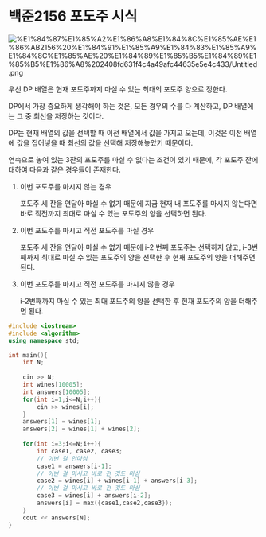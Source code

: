 # 백준2156 포도주 시식

![%E1%84%87%E1%85%A2%E1%86%A8%E1%84%8C%E1%85%AE%E1%86%AB2156%20%E1%84%91%E1%85%A9%E1%84%83%E1%85%A9%E1%84%8C%E1%85%AE%20%E1%84%89%E1%85%B5%E1%84%89%E1%85%B5%E1%86%A8%202408fd631f4c4a49afc44635e5e4c433/Untitled.png](%E1%84%87%E1%85%A2%E1%86%A8%E1%84%8C%E1%85%AE%E1%86%AB2156%20%E1%84%91%E1%85%A9%E1%84%83%E1%85%A9%E1%84%8C%E1%85%AE%20%E1%84%89%E1%85%B5%E1%84%89%E1%85%B5%E1%86%A8%202408fd631f4c4a49afc44635e5e4c433/Untitled.png)

우선 DP 배열은 현재 포도주까지 마실 수 있는 최대의 포도주 양으로 정한다. 

DP에서 가장 중요하게 생각해야 하는 것은, 모든 경우의 수를 다 계산하고, DP 배열에는 그 중 최선을 저장하는 것이다. 

DP는 현재 배열의 값을 선택할 때 이전 배열에서 값을 가지고 오는데, 이것은 이전 배열에 값을 집어넣을 때 최선의 값을 선택해 저장해놓았기 때문이다. 

연속으로 놓여 있는 3잔의 포도주를 마실 수 없다는 조건이 있기 때문에, 각 포도주 잔에 대하여 다음과 같은 경우들이 존재한다. 

1. 이번 포도주를 마시지 않는 경우

    포도주 세 잔을 연달아 마실 수 없기 때문에 지금 현재 내 포도주를 마시지 않는다면 바로 직전까지 최대로 마실 수 있는 포도주의 양을 선택하면 된다. 

2. 이번 포도주를 마시고 직전 포도주를 마실 경우

    포도주 세 잔을 연달아 마실 수 없기 때문에 i-2 번째 포도주는 선택하지 않고, i-3번째까지 최대로 마실 수 있는 포도주의 양을 선택한 후 현재 포도주의 양을 더해주면 된다. 

3. 이번 포도주를 마시고 직전 포도주를 마시지 않을 경우

    i-2번째까지 마실 수 있는 최대 포도주의 양을 선택한 후 현재 포도주의 양을 더해주면 된다. 

```cpp
#include <iostream>
#include <algorithm>
using namespace std;

int main(){
    int N;
    
    cin >> N;
    int wines[10005];
    int answers[10005];
    for(int i=1;i<=N;i++){
        cin >> wines[i];
    }
    answers[1] = wines[1];
    answers[2] = wines[1] + wines[2];
    
    for(int i=3;i<=N;i++){
        int case1, case2, case3;
        // 이번 걸 안마심
        case1 = answers[i-1];
        // 이번 걸 마시고 바로 전 것도 마심
        case2 = wines[i] + wines[i-1] + answers[i-3];
        // 이번 걸 마시고 바로 전 것도 마심
        case3 = wines[i] + answers[i-2];
        answers[i] = max({case1,case2,case3});
    }
    cout << answers[N];
}
```